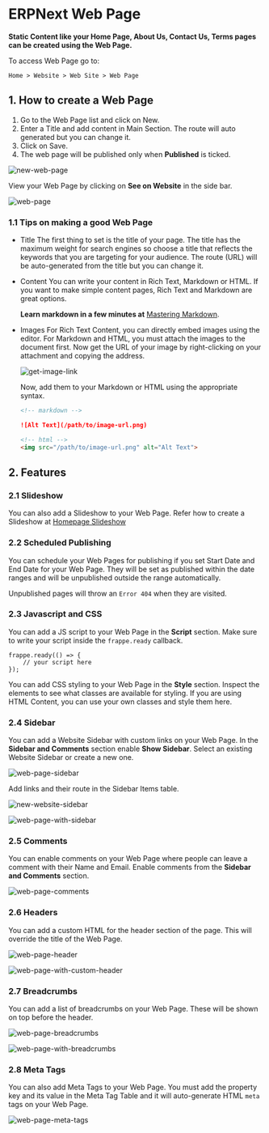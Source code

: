 # ERPNext Web Page

**Static Content like your Home Page, About Us, Contact Us, Terms pages can be created using the Web Page.**

To access Web Page go to:

```text
Home > Website > Web Site > Web Page
```

## 1. How to create a Web Page

1.  Go to the Web Page list and click on New.
2.  Enter a Title and add content in Main Section. The route will auto generated but you can change it.
3.  Click on Save.
4.  The web page will be published only when **Published** is ticked.

![new-web-page](https://docs.erpnext.com/files/new-web-page.png)

View your Web Page by clicking on **See on Website** in the side bar.

![web-page](https://docs.erpnext.com/files/web-page.png)

### 1.1 Tips on making a good Web Page

- Title
  The first thing to set is the title of your page. The title has the maximum weight for search engines so choose a title that reflects the keywords that you are targeting for your audience. The route (URL) will be auto-generated from the title but you can change it.

- Content
  You can write your content in Rich Text, Markdown or HTML. If you want to make simple content pages, Rich Text and Markdown are great options.

  **Learn markdown in a few minutes at** [Mastering Markdown](https://guides.github.com/features/mastering-markdown/).

- Images
  For Rich Text Content, you can directly embed images using the editor. For Markdown and HTML, you must attach the images to the document first. Now get the URL of your image by right-clicking on your attachment and copying the address.

  ![get-image-link](https://docs.erpnext.com/files/get-image-link.png)

  Now, add them to your Markdown or HTML using the appropriate syntax.

  ```md
  <!-- markdown -->

  ![Alt Text](/path/to/image-url.png)

  <!-- html -->
  <img src="/path/to/image-url.png" alt="Alt Text">
  ```

## 2. Features

### 2.1 Slideshow

You can also add a Slideshow to your Web Page. Refer how to create a Slideshow at [Homepage Slideshow](https://docs.erpnext.com/docs/v13/user/manual/en/website/homepage#22-homepage-slideshow)

### 2.2 Scheduled Publishing

You can schedule your Web Pages for publishing if you set Start Date and End Date for your Web Page. They will be set as published within the date ranges and will be unpublished outside the range automatically.

Unpublished pages will throw an `Error 404` when they are visited.

### 2.3 Javascript and CSS

You can add a JS script to your Web Page in the **Script** section. Make sure to write your script inside the `frappe.ready` callback.

```text
frappe.ready(() => {
    // your script here
});
```

You can add CSS styling to your Web Page in the **Style** section. Inspect the elements to see what classes are available for styling. If you are using HTML Content, you can use your own classes and style them here.

### 2.4 Sidebar

You can add a Website Sidebar with custom links on your Web Page. In the **Sidebar and Comments** section enable **Show Sidebar**. Select an existing Website Sidebar or create a new one.

![web-page-sidebar](https://docs.erpnext.com/files/web-page-sidebar.png)

Add links and their route in the Sidebar Items table.

![new-website-sidebar](https://docs.erpnext.com/files/new-website-sidebar.png)

![web-page-with-sidebar](https://docs.erpnext.com/files/web-page-with-sidebar.png)

### 2.5 Comments

You can enable comments on your Web Page where people can leave a comment with their Name and Email. Enable comments from the **Sidebar and Comments** section.

![web-page-comments](https://docs.erpnext.com/files/web-page-comments.gif)

### 2.6 Headers

You can add a custom HTML for the header section of the page. This will override the title of the Web Page.

![web-page-header](https://docs.erpnext.com/files/web-page-header.png)

![web-page-with-custom-header](https://docs.erpnext.com/files/web-page-with-custom-header.png)

### 2.7 Breadcrumbs

You can add a list of breadcrumbs on your Web Page. These will be shown on top before the header.

![web-page-breadcrumbs](https://docs.erpnext.com/files/web-page-breadcrumbs.png)

![web-page-with-breadcrumbs](https://docs.erpnext.com/files/web-page-with-breadcrumbs.png)

### 2.8 Meta Tags

You can also add Meta Tags to your Web Page. You must add the property key and its value in the Meta Tag Table and it will auto-generate HTML `meta` tags on your Web Page.

![web-page-meta-tags](https://docs.erpnext.com/files/web-page-meta-tags.gif)
